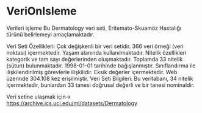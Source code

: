 # VeriOnIsleme
Verileri işleme
Bu Dermatology veri seti, Eritemato-Skuamöz Hastalığı türünü belirlemeyi amaçlamaktadır.

Veri Seti Özellikleri:
Çok değişkenli bir veri setidir.
366 veri örneği (veri noktası) içermektedir.
Yaşam alanında kullanılmaktadır.
Nitelik özellikleri kategorik ve tam sayı değerlerinden oluşmaktadır.
Toplamda 33 nitelik (sütun) bulunmaktadır.
1998-01-01 tarihinde bağışlanmıştır.
Sınıflandırma ile ilişkilendirilmiş görevlerle ilişkilidir.
Eksik değerler içermektedir.
Web üzerinde 304.108 kez erişilmiştir.
Veri Seti Bilgileri: Bu veritabanı, 34 nitelik içermektedir, bunlardan 33 tanesi doğrusal değerli ve bir tanesi nominaldir.

Veri setine ulaşmak için-> https://archive.ics.uci.edu/ml/datasets/Dermatology
